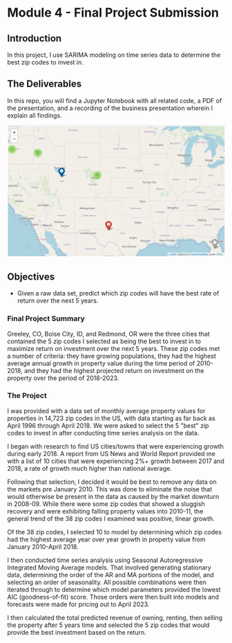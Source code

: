 
# Module 4 -  Final Project Submission

## Introduction

In this project, I use SARIMA modeling on time series data to determine the best zip codes to invest in.


## The Deliverables

In this repo, you will find a Jupyter Notebook with all related code, a PDF of the presentation, and a recording of the business presentation wherein I explain all findings.

![](gif.gif)


## Objectives

* Given a raw data set, predict which zip codes will have the best rate of return over the next 5 years.

### Final Project Summary

Greeley, CO, Boise City, ID, and Redmond, OR were the three cities that contained the 5 zip codes I selected as being the best to invest in to maximize return on investment over the next 5 years. These zip codes met a number of criteria: they have growing populations, they had the highest average annual growth in property value during the time period of 2010-2018, and they had the highest projected return on investment on the property over the period of 2018-2023.

### The Project

I was provided with a data set of monthly average property values for properties in 14,723 zip codes in the US, with data starting as far back as April 1996 through April 2018. We were asked to select the 5 "best" zip codes to invest in after conducting time series analysis on the data.

I began with research to find US cities/towns that were experiencing growth during early 2018. A report from US News and World Report provided me with a list of 10 cities that were experiencing 2%+ growth between 2017 and 2018, a rate of growth much higher than national average.

Following that selection, I decided it would be best to remove any data on the markets pre January 2010. This was done to eliminate the noise that would otherwise be present in the data as caused by the market downturn in 2008-09. While there were some zip codes that showed a sluggish recovery and were exhibiting falling property values into 2010-11, the general trend of the 38 zip codes I examined was positive, linear growth.

Of the 38 zip codes, I selected 10 to model by determining which zip codes had the highest average year over year growth in property value from January 2010-April 2018.

I then conducted time series analysis using Seasonal Autoregressive Integrated Moving Average models. That involved generating stationary data, determining the order of the AR and MA portions of the model, and selecting an order of seasonality. All possible combinations were then iterated through to determine which model parameters provided the lowest AIC (goodness-of-fit) score. Those orders were then built into models and forecasts were made for pricing out to April 2023.

I then calculated the total predicted revenue of owning, renting, then selling the property after 5 years time and selected the 5 zip codes that would provide the best investment based on the return.